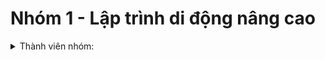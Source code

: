 # Nhóm 1 - Lập trình di động nâng cao
<details>
 <summary>Thành viên nhóm:</summary>
 <p>* 20110471 - Trần Nhật Hào</p>
 <p>* 20110547 - Trần Thanh Phương</p>
</details>
